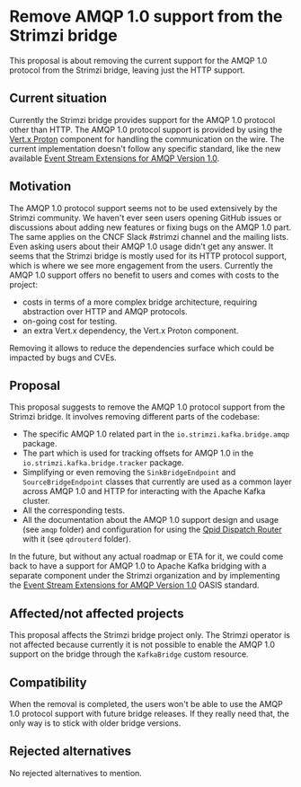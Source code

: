 # Remove AMQP 1.0 support from the Strimzi bridge

This proposal is about removing the current support for the AMQP 1.0 protocol from the Strimzi bridge, leaving just the HTTP support.

## Current situation

Currently the Strimzi bridge provides support for the AMQP 1.0 protocol other than HTTP.
The AMQP 1.0 protocol support is provided by using the [Vert.x Proton](https://github.com/vert-x3/vertx-proton) component for handling the communication on the wire.
The current implementation doesn't follow any specific standard, like the new available [Event Stream Extensions for AMQP Version 1.0](https://docs.oasis-open.org/amqp/event-streams/v1.0/csd01/event-streams-v1.0-csd01.html).

## Motivation

The AMQP 1.0 protocol support seems not to be used extensively by the Strimzi community.
We haven't ever seen users opening GitHub issues or discussions about adding new features or fixing bugs on the AMQP 1.0 part.
The same applies on the CNCF Slack #strimzi channel and the mailing lists.
Even asking users about their AMQP 1.0 usage didn't get any answer.
It seems that the Strimzi bridge is mostly used for its HTTP protocol support, which is where we see more engagement from the users.
Currently the AMQP 1.0 support offers no benefit to users and comes with costs to the project:

* costs in terms of a more complex bridge architecture, requiring abstraction over HTTP and AMQP protocols.
* on-going cost for testing.
* an extra Vert.x dependency, the Vert.x Proton component.

Removing it allows to reduce the dependencies surface which could be impacted by bugs and CVEs.

## Proposal

This proposal suggests to remove the AMQP 1.0 protocol support from the Strimzi bridge.
It involves removing different parts of the codebase:

* The specific AMQP 1.0 related part in the `io.strimzi.kafka.bridge.amqp` package.
* The part which is used for tracking offsets for AMQP 1.0 in the `io.strimzi.kafka.bridge.tracker` package.
* Simplifying or even removing the `SinkBridgeEndpoint` and `SourceBridgeEndpoint` classes that currently are used as a common layer across AMQP 1.0 and HTTP for interacting with the Apache Kafka cluster.
* All the corresponding tests.
* All the documentation about the AMQP 1.0 support design and usage (see `amqp` folder) and configuration for using the [Qpid Dispatch Router](https://qpid.apache.org/components/dispatch-router/index.html) with it (see `qdrouterd` folder).

In the future, but without any actual roadmap or ETA for it, we could come back to have a support for AMQP 1.0 to Apache Kafka bridging with a separate component under the Strimzi organization and by implementing the [Event Stream Extensions for AMQP Version 1.0](https://docs.oasis-open.org/amqp/event-streams/v1.0/csd01/event-streams-v1.0-csd01.html) OASIS standard.

## Affected/not affected projects

This proposal affects the Strimzi bridge project only.
The Strimzi operator is not affected because currently it is not possible to enable the AMQP 1.0 support on the bridge through the `KafkaBridge` custom resource.

## Compatibility

When the removal is completed, the users won't be able to use the AMQP 1.0 protocol support with future bridge releases.
If they really need that, the only way is to stick with older bridge versions.

## Rejected alternatives

No rejected alternatives to mention.

